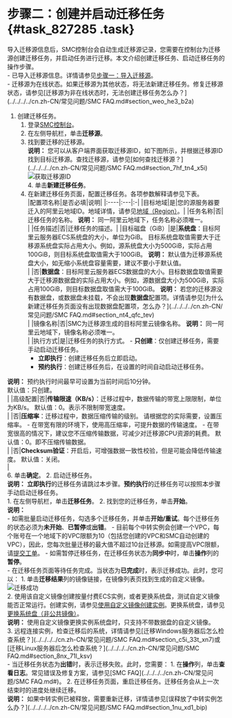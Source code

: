 # 步骤二：创建并启动迁移任务 {#task_827285 .task}

导入迁移源信息后，SMC控制台会自动生成迁移源记录，您需要在控制台为迁移源创建迁移任务，并启动任务进行迁移。本文介绍创建迁移任务、启动迁移任务的操作步骤。
<br/>-   已导入迁移源信息。详情请参见[步骤一：导入迁移源](cn.zh-CN/用户指南/步骤一：导入迁移源.md#)。<br/>-   迁移源为在线状态。如果迁移源为其他状态，将无法新建迁移任务。修复迁移源状态，请参见[迁移源为非在线状态时，无法创建迁移任务怎么办？](../../../../cn.zh-CN/常见问题/SMC FAQ.md#section_weo_he3_b2a)

1.  创建迁移任务。 
    1.  登录[SMC控制台](https://smc.console.aliyun.com/)。
    2.  在左侧导航栏，单击**迁移源**。
    3.  找到要迁移的迁移源。 <br/>       **说明：** 您可以从客户端界面获取迁移源ID，如下图所示，并根据迁移源ID找到目标迁移源。查找迁移源，请参见[如何查找迁移源？](../../../../cn.zh-CN/常见问题/SMC FAQ.md#section_7hf_tn4_x5i)<br/>       ![获取迁移源ID](http://static-aliyun-doc.oss-cn-hangzhou.aliyuncs.com/assets/img/668922/156343513550022_zh-CN.png)<br/>   4.  单击**新建迁移任务**。
    5.  在新建迁移任务页面，配置迁移任务。各项参数解释请参见下表。 <br/>       |配置项名称|是否必填|说明|
        |:----|:---|:-|
        |目标地域|是|您的源服务器要迁入的阿里云地域ID。地域详情，请参见[地域（Region）](../../../../cn.zh-CN/通用参考/地域和可用区.md#section_ug5_k5k_xdb)。|
        |任务名称|否|迁移任务的名称。 **说明：** 同一阿里云地域下，任务名称必须唯一。<br/>|
        |任务描述|否|迁移任务的描述。|
        |目标磁盘（GiB）|是|**系统盘**：目标阿里云服务器ECS系统盘的大小，单位为GiB。 目标系统盘取值需要大于迁移源系统盘实际占用大小。例如，源系统盘大小为500GiB，实际占用100GiB，则目标系统盘取值需大于100GiB。 **说明：** 默认值为迁移源系统盘大小，如无缩小系统盘容量需要，建议不要小于默认值。<br/>|
        |否|**数据盘**：目标阿里云服务器ECS数据盘的大小。目标数据盘取值需要大于迁移源数据盘的实际占用大小。例如，源数据盘大小为500GiB，实际占用100GiB，则目标数据盘取值需大于100GiB。 **说明：** 若您的迁移源没有数据盘，或数据盘未挂载，不会出现**数据盘**配置项。详情请参见[为什么新建迁移任务页面没有出现数据盘配置项，怎么办？](../../../../cn.zh-CN/常见问题/SMC FAQ.md#section_nt4_qfc_tev)<br/>|
        |镜像名称|否|SMC为迁移源生成的目标阿里云镜像名称。 **说明：** 同一阿里云地域下，镜像名称必须唯一。<br/>|
        |执行方式|是|迁移任务的执行方式。         -   **只创建**：仅创建迁移任务，需要手动启动迁移任务。
        -   **立即执行**：创建迁移任务后立即启动。
        -   **预约执行**：创建迁移任务后，在设置的时间自动启动迁移任务。

**说明：** 预约执行时间最早可设置为当前时间后10分钟。<br/>默认值：只创建。<br/>|
        |高级配置|否|**传输限速（KB/s）**：迁移过程中，数据传输的带宽上限限制，单位为KB/s。 默认值：0。表示不限制带宽速度。<br/>|
        |否|**压缩率**：迁移过程中，数据压缩传输的级别。 请根据您的实际需要，设置压缩率。         -   在带宽有限的环境下，使用高压缩率，可提升数据的传输速度。
        -   在带宽很高的情况下，建议您不压缩传输数据，可减少对迁移源CPU资源的耗费。
 默认值：0。即不压缩传输数据。<br/>|
        |否|**Checksum验证**：开启后，可增强数据一致性校验，但是可能会降低传输速度。 默认值：关闭。<br/>|<br/>   6.  单击**确定**。
2.  启动迁移任务。 <br/>   **说明：** **立即执行**的迁移任务请跳过本步骤。**预约执行**的迁移任务可以按照本步骤手动启动迁移任务。<br/>   1.  在左侧导航栏，单击**迁移任务**。
    2.  找到您的迁移任务，单击**开始**。 <br/>       **说明：** <br/>       -   如需批量启动迁移任务，勾选多个迁移任务，并单击**开始/重试**。每个迁移任务的状态必须为**未开始**、**已暂停**或**出错**。
        -   目前每个中转实例会创建一个VPC，每个账号在一个地域下的VPC限额为10（包括您创建的VPC和SMC自动创建的VPC），因此，您每次批量迁移的最大值不超过10台迁移源。如需提高VPC限额，请[提交工单](https://workorder.console.aliyun.com/#/ticket/list/)。
        -   如需暂停迁移任务，在迁移任务状态为**同步中**时，单击**操作**列的**暂停**。
<br/>-   在迁移任务页面等待任务完成。当状态为**已完成**时，表示迁移成功。此时，您可以：
    1.  单击**迁移结果**列的镜像链接，在镜像列表页找到生成的自定义镜像。<br/>       ![迁移成功](http://static-aliyun-doc.oss-cn-hangzhou.aliyuncs.com/assets/img/668922/156343513550024_zh-CN.png)<br/>   2.  使用该自定义镜像创建按量付费ECS实例，或者更换系统盘，测试自定义镜像能否正常运行。创建实例，请参见[使用自定义镜像创建实例](../../../../cn.zh-CN/实例/创建实例/使用自定义镜像创建实例.md#)。更换系统盘，请参见[更换系统盘（非公共镜像）](../../../../cn.zh-CN/块存储/云盘/更换系统盘/更换系统盘（非公共镜像）.md#)。<br/>       **说明：** 使用自定义镜像更换实例系统盘时，只支持不带数据盘的自定义镜像。<br/>   3.  远程连接实例，检查迁移后的系统，详情请参见[迁移Windows服务器后怎么检查系统？](../../../../cn.zh-CN/常见问题/SMC FAQ.md#section_c5i_33t_xn7)或[迁移Linux服务器后怎么检查系统？](../../../../cn.zh-CN/常见问题/SMC FAQ.md#section_8nx_71l_ksv)<br/>-   当迁移任务状态为**出错**时，表示迁移失败。此时，您需要：
    1.  在**操作**列，单击**查看日志**。常见错误及修复方案，请参见[SMC FAQ](../../../../cn.zh-CN/常见问题/SMC FAQ.md#)。
    2.  在迁移任务页面，重启迁移任务。迁移任务会从上一次结束时的进度处继续迁移。<br/>       **说明：** 如果中转实例已被释放，需要重新迁移，详情请参见[误释放了中转实例怎么办？](../../../../cn.zh-CN/常见问题/SMC FAQ.md#section_1nu_xd1_bip)


